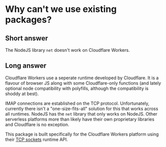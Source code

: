 # Why can't we use existing packages?

## Short answer

The NodeJS library `net` doesn't work on Cloudflare Workers.

## Long answer

Cloudflare Workers use a seperate runtime developed by Cloudflare. It is a flavour of browser JS along with some Cloudflare-only functions (and lately optional node compatibility with polyfills, although the compatibility is shoddy at best).

IMAP connections are established on the TCP protocol. Unfortunately, currently there isn't a "one-size-fits-all" solution for this that works across all runtimes. NodeJS has the `net` library that only works on NodeJS. Other serverless platforms more than likely have their own proprietary libraries and Cloudflare is no exception.

This package is built specifically for the Cloudflare Workers platform using their [TCP sockets](https://developers.cloudflare.com/workers/runtime-apis/tcp-sockets/) runtime API.